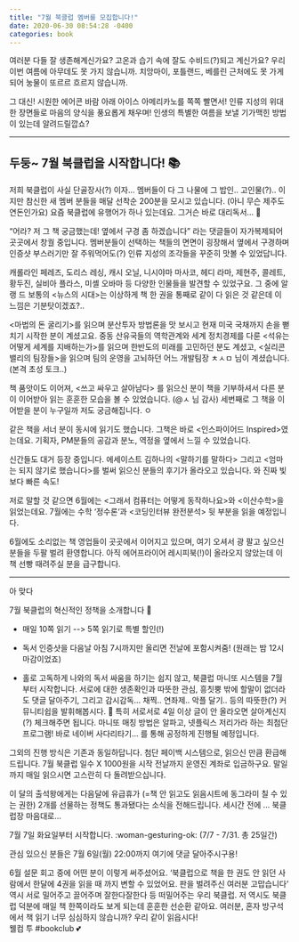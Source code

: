 ```yaml
---
title: "7월 북클럽 멤버를 모집합니다!"
date: 2020-06-30 08:54:28 -0400
categories: book
---
```


여러분 다들 잘 생존해계신가요? 고온과 습기 속에 잘도 수비드(?)되고 계신가요?
우리 이번 여름에 아무데도 못 가지 않습니까. 치앙마이, 포틀랜드, 베를린 근처에도 못 가게 되어 눙물이 또르르 흐르지 않습니까.


그 대신!
시원한 에어콘 바람 아래 아이스 아메리카노를 쪽쪽 빨면서!
인류 지성의 위대한 장면들로 마음의 양식을 풍요롭게 채우며!
인생의 특별한 여름을 보낼 기가맥힌 방법이 있는데 알려드릴깝쇼?


---------------------------------------
두둥~ 7월 북클럽을 시작합니다!  :books:
---------------------------------------


저희 북클럽이 사실 단골장사(?) 이자…  멤버들이 다 그 나물에 그 밥인..  고인물(?)..  이지만 참신한 새 멤버 분들을 매달 선착순 200분을 모시고 있습니다. (아니 무슨 제주도 연돈인가요) 
요즘 북클럽에 유행어가 하나 있는데요. 그거슨 바로 대리독서… :eyes:

“어라? 저 그 책 궁금했는데! 옆에서 구경 좀 하겠습니다” 라는 댓글들이 자가복제되어 곳곳에서 창궐 중입니다. 멤버분들이 선택하는 책들의 면면이 굉장해서 옆에서 구경하며 인증샷 부스러기만 잘 주워먹어도(?) 인류 지성의 조각들을 꾸준히 맛볼 수 있었답니다.

캐롤라인 페레즈, 도리스 레싱, 캐시 오닐, 니시야마 마사코, 헤디 라마, 제현주, 콜레트, 황두진, 실비아 플라스, 미셸 오바마 등 다양한 인물들을 발견할 수 있었구요. 그 중에 알랭 드 보통의 <뉴스의 시대>는 이상하게 책 한 권을 통째로 같이 다 읽은 것 같은데 이 느낌은 기분탓이겠죠?..

<마법의 돈 굴리기>를 읽으며 분산투자 방법론을 맛 보시고 현재 미국 국채까지 손을 뻗치기 시작한 분이 계셨고요. 중동 산유국들의 역학관계와 세계 정치경제를 다룬 <석유는 어떻게 세계를 지배하는가>를 읽으며 한반도의 미래를 고민하던 분도 계셨고, <실리콘밸리의 팀장들>을 읽으며 팀의 운영을 고뇌하던 어느 개발팀장 ㅊㅅㅁ 님이 계셨습니다. (본격 초성 토크..) 

책 품앗이도 이어져,  <쓰고 싸우고 살아남다> 를 읽으신 분이 책을 기부하셔서 다른 분이 이어받아 읽는 훈훈한 모습을 볼 수 있었습니다. (@ㅅ 님 감사)  세번째로 그 책을 이어받을 분이 누구일까 저도 궁금해집니다. ㅇ

같은 책을 서너 분이 동시에 읽기도 했습니다. 그책은 바로 <인스파이어드 Inspired>였는데요. 기획자, PM분들의 공감과 분노, 역정을 옆에서 느낄 수 있었습니다. 

신간들도 대거 등장 중입니다. 에세이스트 김하나의 <말하기를 말하다> 그리고 <엄마는 되지 않기로 했습니다>를 벌써 읽으신 분들의 후기가 올라오고 있습니다. 와 진짜 빛보다 빠른 속도! 

저로 말할 것 같으면 6월에는 <그래서 컴퓨터는 어떻게 동작하나요>와 <이산수학>을 읽었는데요. 7월에는 수학 ‘정수론‘과 <코딩인터뷰 완전분석> 뒷 부분을 읽을 예정입니다.

6월에도 소리없는 책 영업들이 곳곳에서 이어지고 있으며, 여기 오셔서 광 팔고 싶으신 분들을 두팔 벌려 환영합니다. 아직 에어프라이어 레시피북(!)이 올라오지 않았는데 이 책 선빵 때려주실 분을 급구합니다. 

----------------
아 맞다

7월 북클럽의 혁신적인 정책을 소개합니다 :closed_book:


- 매일 10쪽 읽기 --> 5쪽 읽기로 특별 할인(!)

- 독서 인증샷을 다음날 아침 7시까지만 올리면 전날에 포함시켜줌!  (원래는 밤 12시 마감이었죠)

- 홀로 고독하게 나와의 독서 싸움을 하기는 쉽지 않고, 북클럽 마니또 시스템을 7월부터 시작합니다. 서로에 대한 생존확인과 따뜻한 관심, 흥칫뿡 밖에 할말이 없더라도 댓글 달아주기,  그리고 감시감독... 채찍..  연좌제.. 악플 달기.. 등의 따뜻한(?) 커뮤니티쉽을 발휘해봅시다. :two_women_holding_hands:  특히 서로서로 4일 이상 글이 안 올라오면 살아계신지(?) 체크해주면 됩니다.
마니또 매칭 방법은 알파고, 넷플릭스 저리가라 하는 최첨단 프로그램!  바로 네이버 사다리타기… 를 통해 공정하게 진행될 예정입니다. 


그외의 진행 방식은 기존과 동일하답니다. 첨단 페이백 시스템으로, 읽으신 만큼 환급해드립니다.  7월 북클럽 일수 X 1000원을 시작 전날까지 운영진 계좌로 입금하구요. 말일까지 매일 읽으시면  고스란히 다 돌려받으십니다.

이 달의 출석왕에게는 다음달에 유급휴가 (=책 안 읽고도  읽음시트에 동그라미 칠 수 있는 권한)  2개를 선물하는 정책도 통과됐다는 소식을 전해드립니다. 세시간 전에 … 북클럽장 마음대로…




7월 7일 화요일부터 시작합니다. :woman-gesturing-ok:   (7/7 - 7/31. 총 25일간)


관심 있으신 분들은 7월 6일(월) 22:00까지 여기에 댓글 달아주시구용!

6월 설문 회고 중에 어떤 분이 이렇게 써주셨어요. ‘북클럽으로 책을 한 권도 안 읽던 사람에서 한달에 4권을 읽을 때 까지 변할 수 있었어요. 판을 벌려주신 여러분 고맙습니다’
역시 서로 밀어주고 끌어주며 잘한다잘한다 등 떠밀어주는 우리 북클럽. 저 역시도 북클럽 덕분에 매일 책 한쪽이라도 보게 되는데 훈훈한 선순환 같아요.
여러분, 혼자 방구석에서 책 읽기 너무 심심하지 않습니까? 우리 같이 읽읍시다!  
웰컴 투 #bookclub  :two_hearts: 